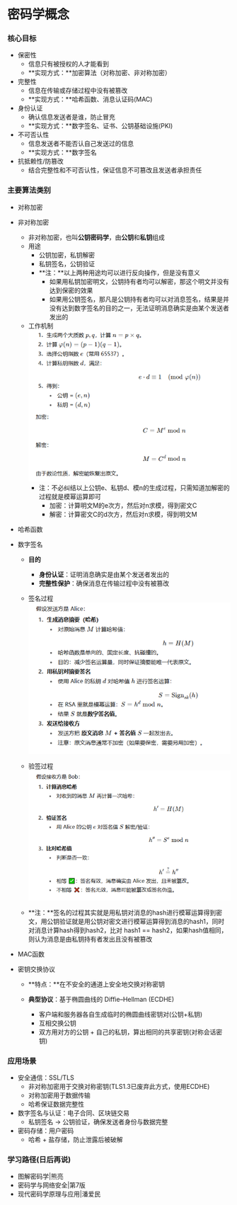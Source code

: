 # 密码学概念

### 核心目标

- 保密性
  - 信息只有被授权的人才能看到
  - **实现方式：**加密算法（对称加密、非对称加密）
- 完整性
  - 信息在传输或存储过程中没有被篡改
  - **实现方式：**哈希函数、消息认证码(MAC)
- 身份认证
  - 确认信息发送者是谁，防止冒充
  - **实现方式：**数字签名、证书、公钥基础设施(PKI)
- 不可否认性
  - 信息发送者不能否认自己发送过的信息
  - **实现方式：**数字签名
- 抗抵赖性/防篡改
  - 结合完整性和不可否认性，保证信息不可篡改且发送者承担责任

### 主要算法类别

- 对称加密

- 非对称加密
  - 非对称加密，也叫**公钥密码学**，由**公钥**和**私钥**组成
  - 用途
    - 公钥加密，私钥解密
    - 私钥签名，公钥验证
    - **注：**以上两种用途均可以进行反向操作，但是没有意义
      - 如果用私钥加密明文，公钥持有者均可以解密，那这个明文并没有达到保密的效果
      - 如果用公钥签名，那凡是公钥持有者均可以对消息签名，结果是并没有达到数字签名的目的之一，无法证明消息确实是由某个发送者发出的
  - 工作机制
    ![模幂运算](./密码学概念/模幂运算.png)
    - 注：不必纠结以上公钥e、私钥d、模n的生成过程，只需知道加解密的过程就是模幂运算即可
      - 加密：计算明文M的e次方，然后对n求模，得到密文C
      - 解密：计算密文C的d次方，然后对n求模，得到明文M
  
- 哈希函数

- 数字签名

  - **目的**

    - **身份认证**：证明消息确实是由某个发送者发出的
    - **完整性保护**：确保消息在传输过程中没有被篡改

  - 签名过程
  ![签名](./密码学概念/签名.png)

  - 验签过程
  ![验签](./密码学概念/验签.png)

  - **注：**签名的过程其实就是用私钥对消息的hash进行模幂运算得到密文，用公钥验证就是用公钥对密文进行模幂运算得到消息的hash1，同时对消息计算hash得到hash2，比对 hash1 == hash2，如果hash值相同，则认为消息是由私钥持有者发出且没有被篡改

- MAC函数

- 密钥交换协议
  - **特点：**在不安全的通道上安全地交换对称密钥

  - **典型协议**：基于椭圆曲线的 Diffie–Hellman (ECDHE)
    - 客户端和服务器各自生成临时的椭圆曲线密钥对(公钥+私钥)
    - 互相交换公钥
    - 双方用对方的公钥 + 自己的私钥，算出相同的共享密钥(对称会话密钥)


### 应用场景

- 安全通信：SSL/TLS
  - 非对称加密用于交换对称密钥(TLS1.3已废弃此方式，使用ECDHE)
  - 对称加密用于数据传输
  - 哈希保证数据完整性
- 数字签名与认证：电子合同、区块链交易
  - 私钥签名 → 公钥验证，确保发送者身份与数据完整
- 密码存储：用户密码
  - 哈希 + 盐存储，防止泄露后被破解

### 学习路径(日后再说)

- 图解密码学|熊亮
- 密码学与网络安全|第7版
- 现代密码学原理与应用|潘爱民